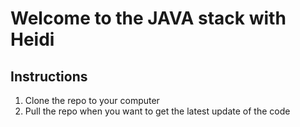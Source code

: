 # Welcome to the JAVA stack with Heidi

## Instructions
1. Clone the repo to your computer
2. Pull the repo when you want to get the latest update of the code